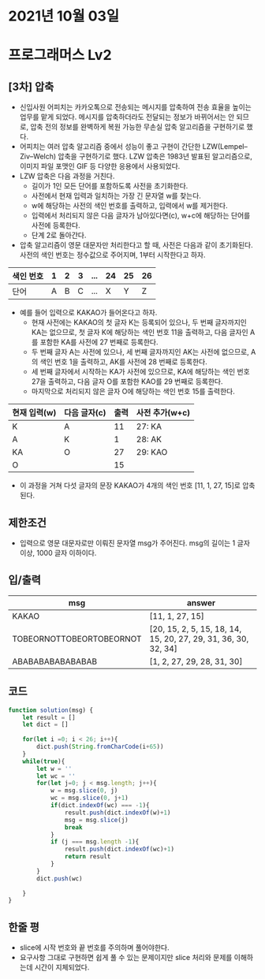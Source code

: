 # 2021년 10월 03일
# 프로그래머스 Lv2
## [3차] 압축
- 신입사원 어피치는 카카오톡으로 전송되는 메시지를 압축하여 전송 효율을 높이는 업무를 맡게 되었다. 메시지를 압축하더라도 전달되는 정보가 바뀌어서는 안 되므로, 압축 전의 정보를 완벽하게 복원 가능한 무손실 압축 알고리즘을 구현하기로 했다.
- 어피치는 여러 압축 알고리즘 중에서 성능이 좋고 구현이 간단한 LZW(Lempel–Ziv–Welch) 압축을 구현하기로 했다. LZW 압축은 1983년 발표된 알고리즘으로, 이미지 파일 포맷인 GIF 등 다양한 응용에서 사용되었다.
- LZW 압축은 다음 과정을 거친다.
  - 길이가 1인 모든 단어를 포함하도록 사전을 초기화한다.
  - 사전에서 현재 입력과 일치하는 가장 긴 문자열 w를 찾는다.
  - w에 해당하는 사전의 색인 번호를 출력하고, 입력에서 w를 제거한다.
  - 입력에서 처리되지 않은 다음 글자가 남아있다면(c), w+c에 해당하는 단어를 사전에 등록한다.
  - 단계 2로 돌아간다.
- 압축 알고리즘이 영문 대문자만 처리한다고 할 때, 사전은 다음과 같이 초기화된다. 사전의 색인 번호는 정수값으로 주어지며, 1부터 시작한다고 하자.

|색인 번호|1|2|3|...|24|25|26|
|--|--|--|--|--|--|--|--|
|단어|A|B|C|...|X|Y|Z|

- 예를 들어 입력으로 KAKAO가 들어온다고 하자.
  - 현재 사전에는 KAKAO의 첫 글자 K는 등록되어 있으나, 두 번째 글자까지인 KA는 없으므로, 첫 글자 K에 해당하는 색인 번호 11을 출력하고, 다음 글자인 A를 포함한 KA를 사전에 27 번째로 등록한다.
  - 두 번째 글자 A는 사전에 있으나, 세 번째 글자까지인 AK는 사전에 없으므로, A의 색인 번호 1을 출력하고, AK를 사전에 28 번째로 등록한다.
  - 세 번째 글자에서 시작하는 KA가 사전에 있으므로, KA에 해당하는 색인 번호 27을 출력하고, 다음 글자 O를 포함한 KAO를 29 번째로 등록한다.
  - 마지막으로 처리되지 않은 글자 O에 해당하는 색인 번호 15를 출력한다.

|현재 입력(w)|다음 글자(c)|출력|사전 추가(w+c)|
|--|--|--|--|
|K|A|11|27: KA|
|A|K|1|28: AK|
|KA|O|27|29: KAO|
|O|	|15||

- 이 과정을 거쳐 다섯 글자의 문장 KAKAO가 4개의 색인 번호 [11, 1, 27, 15]로 압축된다.


## 제한조건 
- 입력으로 영문 대문자로만 이뤄진 문자열 msg가 주어진다. msg의 길이는 1 글자 이상, 1000 글자 이하이다.
## 입/출력
|msg|answer|
|------|---|
|KAKAO|[11, 1, 27, 15]|
|TOBEORNOTTOBEORTOBEORNOT|	[20, 15, 2, 5, 15, 18, 14, 15, 20, 27, 29, 31, 36, 30, 32, 34]|
|ABABABABABABABAB|	[1, 2, 27, 29, 28, 31, 30]|
## 코드
```javascript
function solution(msg) {
    let result = []
    let dict = []
    
    for(let i =0; i < 26; i++){
        dict.push(String.fromCharCode(i+65))
    }
    while(true){
        let w = ''
        let wc = ''
        for(let j=0; j < msg.length; j++){
            w = msg.slice(0, j)
            wc = msg.slice(0, j+1)
            if(dict.indexOf(wc) === -1){
                result.push(dict.indexOf(w)+1)
                msg = msg.slice(j)
                break
            }
            if (j === msg.length -1){
                result.push(dict.indexOf(wc)+1)
                return result
            }
        }
        dict.push(wc)
        
    }
}
```
## 한줄 평
- slice에 시작 번호와 끝 번호를 주의하며 풀어야한다.
- 요구사항 그대로 구현하면 쉽게 풀 수 있는 문제이지만 slice 처리와 문제를 이해하는데 시간이 지체되었다.

